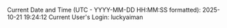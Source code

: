 Current Date and Time (UTC - YYYY-MM-DD HH:MM:SS formatted): 2025-10-21 19:24:12
Current User's Login: luckyaiman
